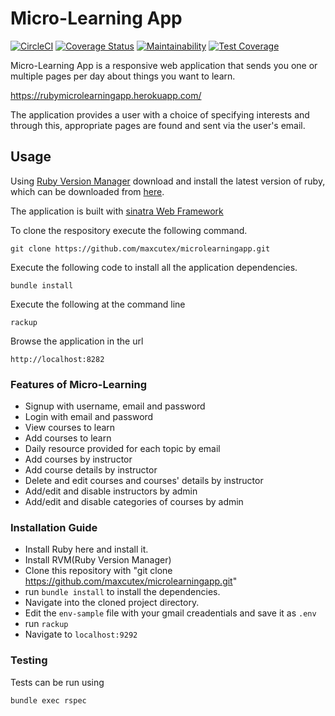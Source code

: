 # Micro-Learning App
[![CircleCI](https://circleci.com/gh/Maxcutex/microlearningapp/tree/develop.svg?style=svg)](https://circleci.com/gh/Maxcutex/microlearningapp/tree/develop)
[![Coverage Status](https://coveralls.io/repos/github/Maxcutex/microlearningapp/badge.svg?branch=develop)](https://coveralls.io/github/Maxcutex/microlearningapp?branch=develop)
[![Maintainability](https://api.codeclimate.com/v1/badges/2f782861537bdec6b229/maintainability)](https://codeclimate.com/github/Maxcutex/microlearningapp/maintainability)
[![Test Coverage](https://api.codeclimate.com/v1/badges/2f782861537bdec6b229/test_coverage)](https://codeclimate.com/github/Maxcutex/microlearningapp/test_coverage)


Micro-Learning App is a responsive web application that sends you one or multiple pages per day about things you want to learn.

https://rubymicrolearningapp.herokuapp.com/

The application provides a user with a choice of specifying interests and through this, appropriate pages are found and sent via the user's email.

## Usage
Using  [Ruby Version Manager](https://rvm.io/rvm/install) download and install the latest version of ruby, which can be downloaded from [here](https://www.ruby-lang.org/en/downloads/).

The application is built with [sinatra Web Framework](http://sinatrarb.com/) 

To clone the respository execute the following command.
```
git clone https://github.com/maxcutex/microlearningapp.git
```

Execute the following code to install all the application dependencies.
```
bundle install
```

Execute the following at the command line
```
rackup
```

Browse the application in the url
```
http://localhost:8282
```

### Features of Micro-Learning
- Signup with username, email and password
- Login with email and password
- View courses to learn
- Add courses to learn
- Daily resource provided for each topic by email
- Add courses by instructor
- Add course details by instructor
- Delete and edit courses and courses' details by instructor
- Add/edit and disable instructors by admin
- Add/edit and disable categories of courses by admin

### Installation Guide
- Install Ruby here and install it.
- Install RVM(Ruby Version Manager)
- Clone this repository with "git clone https://github.com/maxcutex/microlearningapp.git"
- run `bundle install` to install the dependencies.
- Navigate into the cloned project directory.
- Edit the `env-sample` file with your gmail creadentials and save it as `.env`
- run `rackup`
- Navigate to `localhost:9292`

### Testing
Tests can be run using
```
bundle exec rspec
```